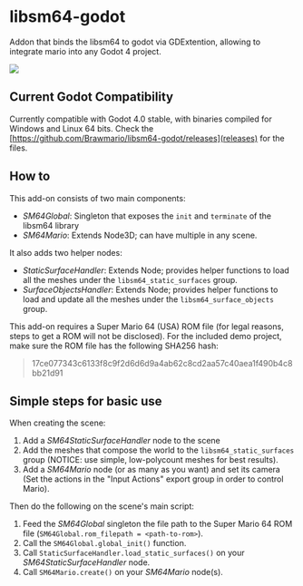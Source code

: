 # libsm64-godot

Addon that binds the libsm64 to godot via GDExtention, allowing to integrate mario into any Godot 4 project.

![](https://i.imgur.com/l8qOnad.png)

## Current Godot Compatibility

Currently compatible with Godot 4.0 stable, with binaries compiled for Windows and Linux 64 bits. Check the [https://github.com/Brawmario/libsm64-godot/releases](releases) for the files.

## How to

This add-on consists of two main components:

- *SM64Global*: Singleton that exposes the `init` and `terminate` of the libsm64 library
- *SM64Mario*: Extends Node3D; can have multiple in any scene.

It also adds two helper nodes:

- *StaticSurfaceHandler*: Extends Node; provides helper functions to load all the meshes under the `libsm64_static_surfaces` group.
- *SurfaceObjectsHandler*: Extends Node; provides helper functions to load and update all the meshes under the `libsm64_surface_objects` group.

This add-on requires a Super Mario 64 (USA) ROM file (for legal reasons, steps to get a ROM will not be disclosed). For the included demo project, make sure the ROM file has the following SHA256 hash:

>17ce077343c6133f8c9f2d6d6d9a4ab62c8cd2aa57c40aea1f490b4c8bb21d91

## Simple steps for basic use

When creating the scene:

1. Add a *SM64StaticSurfaceHandler* node to the scene
2. Add the meshes that compose the world to the `libsm64_static_surfaces` group (NOTICE: use simple, low-polycount meshes for best results).
3. Add a *SM64Mario* node (or as many as you want) and set its camera (Set the actions in the "Input Actions" export group in order to control Mario).

Then do the following on the scene's main script:

1. Feed the *SM64Global* singleton the file path to the Super Mario 64 ROM file (`SM64Global.rom_filepath = <path-to-rom>`).
2. Call the `SM64Global.global_init()` function.
3. Call `StaticSurfaceHandler.load_static_surfaces()` on your *SM64StaticSurfaceHandler* node.
4. Call `SM64Mario.create()` on your *SM64Mario* node(s).

